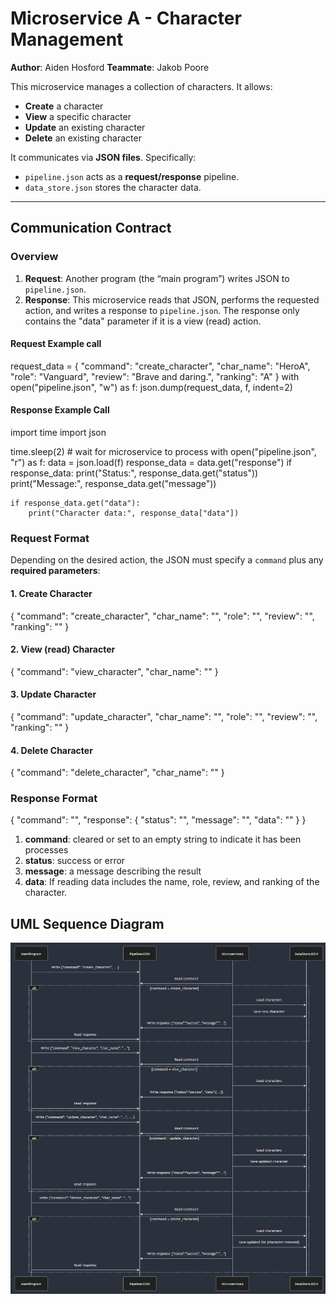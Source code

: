 # Microservice A - Character Management

**Author**: Aiden Hosford 
**Teammate**: Jakob Poore

This microservice manages a collection of characters. It allows:
- **Create** a character
- **View** a specific character
- **Update** an existing character
- **Delete** an existing character

It communicates via **JSON files**. Specifically:
- `pipeline.json` acts as a **request/response** pipeline.
- `data_store.json` stores the character data.

---

## Communication Contract

### Overview

1. **Request**: Another program (the “main program”) writes JSON to `pipeline.json`.
2. **Response**: This microservice reads that JSON, performs the requested action, and writes a response to `pipeline.json`. The response
only contains the "data" parameter if it is a view (read) action.

#### Request Example call

request_data = {
  "command": "create_character",
  "char_name": "HeroA",
  "role": "Vanguard",
  "review": "Brave and daring.",
  "ranking": "A"
}
with open("pipeline.json", "w") as f:
    json.dump(request_data, f, indent=2)

#### Response Example Call

import time
import json

time.sleep(2)  # wait for microservice to process
with open("pipeline.json", "r") as f:
    data = json.load(f)
response_data = data.get("response")
if response_data:
    print("Status:", response_data.get("status"))
    print("Message:", response_data.get("message"))

    if response_data.get("data"):
        print("Character data:", response_data["data"])


### Request Format

Depending on the desired action, the JSON must specify a `command` plus any **required parameters**:

#### 1. Create Character
{
  "command": "create_character",
  "char_name": "<string>",
  "role": "<string>",
  "review": "<string>",
  "ranking": "<string>" 
}

#### 2. View (read) Character
{
  "command": "view_character",
  "char_name": "<string>"
}

#### 3. Update Character
{
  "command": "update_character",
  "char_name": "<string>",
  "role": "<string>",
  "review": "<string>",
  "ranking": "<string>"
}

#### 4. Delete Character
{
  "command": "delete_character",
  "char_name": "<string>"
}

### Response Format

{
  "command": "", 
  "response": {
    "status": "",
    "message": "",
    "data": ""
  }
}

1. **command**: cleared or set to an empty string to indicate it has been processes
2. **status**: success or error
3. **message**: a message describing the result
4. **data**: If reading data includes the name, role, review, and ranking of the character.

## UML Sequence Diagram
![alt text](image.png)